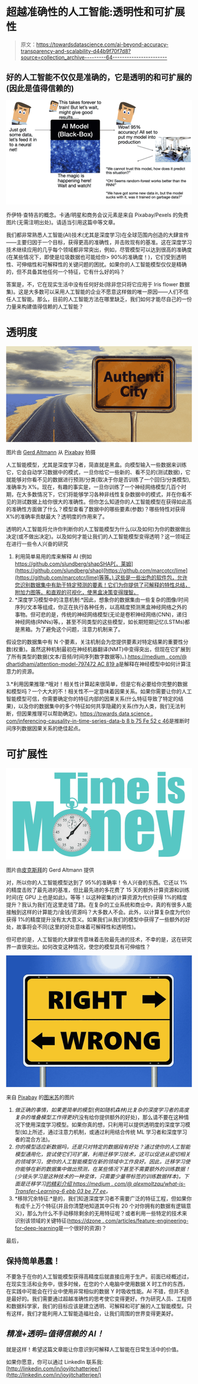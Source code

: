# 超越准确性的人工智能:透明性和可扩展性

> 原文：<https://towardsdatascience.com/ai-beyond-accuracy-transparency-and-scalability-d44b9f70f7d8?source=collection_archive---------64----------------------->

## 好的人工智能不仅仅是准确的，它是透明的和可扩展的(因此是值得信赖的)

![](img/61c6d32802b26a02411edcaadadcc1f5.png)

乔伊特·查特吉的概念。卡通/明星和商务会议元素是来自 Pixabay/Pexels 的免费图片(无需注明出处)。请适当引用这篇中等文章。

我们都非常熟悉人工智能(AI)技术(尤其是深度学习)在全球范围内创造的大肆宣传——主要归因于一个目标，获得更高的准确性，并击败现有的基准。这在深度学习技术继续应用的几乎每个领域都非常突出，例如，尽管模型可以达到很高的准确度(在某些情况下，即使是垃圾数据也可能给你> 90%的准确度！)，它们受到透明性、可伸缩性和可解释性的关键问题的困扰。如果你的人工智能模型仅仅是精确的，但不具备其他任何一个特征，它有什么好的吗？

答案是，不，它在现实生活中没有任何好处(除非您只将它应用于 Iris flower 数据集)。这是大多数可以采用人工智能的企业不愿意这样做的唯一原因——人们不信任人工智能。那么，目前的人工智能方法在哪里缺乏，我们如何才能尽自己的一份力量来构建值得信赖的人工智能？

# **透明度**

![](img/1057a18a26db5b0d94850507bc170b90.png)

图片由 [Gerd Altmann](https://pixabay.com/users/geralt-9301/?utm_source=link-attribution&utm_medium=referral&utm_campaign=image&utm_content=924572) 从 [Pixabay](https://pixabay.com/?utm_source=link-attribution&utm_medium=referral&utm_campaign=image&utm_content=924572) 拍摄

人工智能模型，尤其是深度学习者，简直就是黑盒。向模型输入一些数据来训练它，它会自动学习数据中的模式，一旦你给它一些新的、看不见的(测试数据)，它就能够对你看不见的数据进行预测/分类(取决于你是否训练了一个回归/分类模型),准确率为 X%。现在，有趣的事实是，一旦你训练了一个神经网络模型几百个时期，在大多数情况下，它们将能够学习各种非线性复杂数据中的模式，并在你看不见的测试数据上给你很大的准确性。但你怎么知道你的人工智能模型在获得如此高的准确性方面做了什么？模型查看了数据中的哪些要素(参数)？哪些特性对获得 X%的准确率贡献最大？透明度的作用来了。

透明的人工智能将允许你判断你的人工智能模型为什么(以及如何)为你的数据做出决定(或不做出决定)。以及如何才能让我们的人工智能模型变得透明？这一领域正在进行一些令人兴奋的研究

1.  利用简单易用的库来解释 AI (例如 https://github.com/slundberg/shapSHAP[，莱姆](https://github.com/slundberg/shap)[https://github.com/marcotcr/lime](https://github.com/marcotcr/lime)等等。).这些是一些出色的软件包，允许您识别数据集中有助于特定预测的要素！它们为你提供了可解释的特性总结，附加力图等。和直观的可视化，使黑盒决策变得理智。
2.  *深度学习模型中的注意机制:*因此，想象你的数据集由一些复杂的图像/时间序列/文本等组成，你正在执行各种任务，以高精度预测黑盒神经网络之外的事物。但可悲的是，传统的神经网络模型(无论是卷积神经网络(CNN)，递归神经网络(RNNs)等。，甚至不同类型的这些模型，如长期短期记忆(LSTMs)都是黑箱。为了避免这个问题，注意力机制来了。

假设您的数据集中有 N 个要素，关注机制会为您提供要素对特定结果的重要性分数(权重)。虽然这种机制最初在神经机器翻译(NMT)中变得突出，但现在它扩展到了所有类型的数据(文本/音频/时间序列数字数据等)。).[https://medium . com/@ dhartidhami/attention-model-797472 AC 819 a](https://medium.com/@dhartidhami/attention-model-797472ac819a)是解释在神经模型中如何计算注意力的资源。

3.*利用因果推理:*哦对！相关性计算起来很简单，但是它有必要给你完整的数据和模型吗？一个大大的不！相关性不一定意味着因果关系。如果你需要让你的人工智能模型可信，你需要确定你的特征内部的因果关系(什么特征导致了特定的结果)，以及你的数据集中的多个特征如何共享隐藏的关系(作为人类，我们无法判断，但因果推理可以帮助确定)。[https://towards data science . com/inferencing-causality-in-time-series-data-b 8 b 75 Fe 52 c 46](/inferring-causality-in-time-series-data-b8b75fe52c46)是推断时间序列数据因果关系的绝佳起点。

# **可扩展性**

![](img/41e88c0f296c1c7c6aedb174e6728a45.png)

图片由[皮克斯拜](https://pixabay.com/?utm_source=link-attribution&utm_medium=referral&utm_campaign=image&utm_content=3216241)的 Gerd Altmann 提供

对，所以你的人工智能模型达到了 95%的准确率！令人兴奋的东西。它还以 1%的精度击败了最先进的基准，但比最先进的多花费了 15 天的额外计算资源和训练时间(在 GPU 上也是如此)。等等！以这种密集的计算资源为代价获得 1%的精度提升？我认为我们在这里走错了路。在复杂的工业系统和商业中，真的有很多人能接触到这样的计算能力/金钱/资源吗？大多数人不会。此外，以计算复杂度为代价获得 1%的精度提升没有太大意义。如果我们从我们的模型中获得了一些额外的好处，故事将会不同(这里的好处意味着可解释性和透明性)。

但可悲的是，人工智能的大肆宣传意味着击败最先进的技术，不幸的是，这在研究界一直很突出。如何改变这种情况，使您的模型具有可伸缩性？

![](img/242b2b1a34fe3690cd7a93cf450b68f0.png)

来自 [Pixabay](https://pixabay.com/?utm_source=link-attribution&utm_medium=referral&utm_campaign=image&utm_content=2991600) 的[图米苏](https://pixabay.com/users/Tumisu-148124/?utm_source=link-attribution&utm_medium=referral&utm_campaign=image&utm_content=2991600)的图片

1.  *做正确的事情，如果更简单的模型(例如随机森林)比复杂的深度学习者的高度复杂的堆叠模型工作得更好*(没有给你提供额外的好处)，那么请不要在这种情况下使用深度学习模型。如果你真的想，只利用可以提供透明度的深度学习模型(如上所述，通过注意力机制，或通过利用结合传统 ML 学习者和深度学习者的混合方法)。
2.  *你的模型适应新数据吗，还是只对特定的数据段有好处？通过使你的人工智能模型通用化，尝试使它们可扩展，利用迁移学习技术，这可以促进从密切相关的领域学习，使你的人工智能模型在新的领域中工作良好。因此，迁移学习使你能够在新的数据集中做出预测，在某些情况下甚至不需要额外的训练数据！(少镜头学习是这种技术的一种变体，只需要少量带标签的训练数据样本)。下面是迁移学习[的精彩介绍 https://medium . com/@ alexmoltzau/what-is-Transfer-Learning-6 ebb 03 be 77 ee](https://medium.com/@alexmoltzau/what-is-transfer-learning-6ebb03be77ee)。*
3.  *移除冗余特征:*是的，我们知道深度学习者不需要广泛的特征工程，但如果你有成千上万个特征(并且你清楚地知道其中只有 20 个对你拥有的数据有逻辑意义)，那么为什么不手动移除剩余的无用特征呢？或者利用一些特定的技术来识别该领域的关键特征([https://dzone . com/articles/feature-engineering-for-deep-learning](https://dzone.com/articles/feature-engineering-for-deep-learning)是一个很好的资源)？

最后，

## **保持简单愚蠢！**

不要急于在你的人工智能模型获得高精度后就直接应用于生产。前面已经概述过，在现实生活和业务中，很多时候，在您的个人电脑中使用数据 X 时工作的东西，在实践中可能会在行业中使用非常相似的数据 Y 时吸收性能。AI 不错，但并不总是最好的。我们需要通过超越准确性的思考使它变得更好。作为研究人员、工程师和数据科学家，我们的目标应该是建立透明、可解释和可扩展的人工智能模型。只有这样，我们才能利用人工智能造福社会，让我们周围的世界变得更美好。

## ***精准+透明=值得信赖的 AI！***

就是这样！希望这篇文章能让你意识到可解释人工智能在日常生活中的价值。

如果你愿意，你可以通过 LinkedIn 联系我:[http://linkedin.com/in/joyjitchatterjee/](http://linkedin.com/in/joyjitchatterjee/)